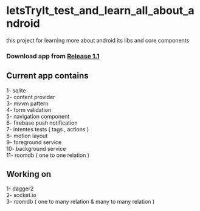 # letsTryIt_test_and_learn_all_about_android

this project for learning more about android its libs and core components

### Download app from [Release 1.1](https://github.com/ahmedgomaa97/letsTryIt/releases/tag/1.1)

## Current app contains

1- sqlite  
 2- content provider  
 3- mvvm pattern  
 4- form validation  
 5- navigation component  
 6- firebase push notification  
 7- intentes tests ( tags , actions )  
 8- motion layout  
 9- foreground service    
 10- background service   
 11- roomdb ( one to one relation )   

## Working on

1- dagger2  
2- socket.io  
3- roomdb ( one to many relation & many to many relation )  
